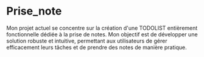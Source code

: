 # Prise_note
Mon projet actuel se concentre sur la création d'une TODOLIST entièrement fonctionnelle dédiée à la prise de notes. Mon objectif est de développer une solution robuste et intuitive, permettant aux utilisateurs de gérer efficacement leurs tâches et de prendre des notes de manière pratique.
